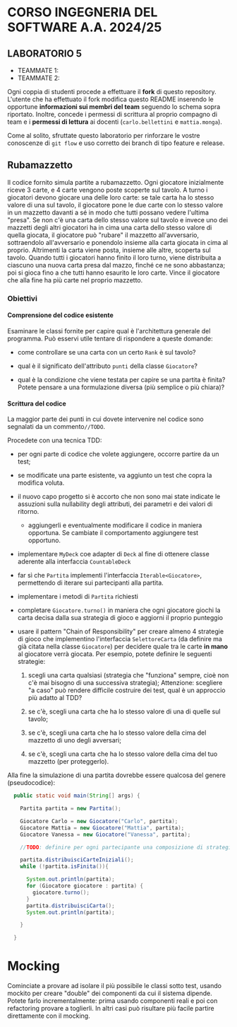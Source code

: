 # CORSO INGEGNERIA DEL SOFTWARE A.A. 2024/25

## LABORATORIO 5

* TEAMMATE 1: <Cognome> <Nome> <matricola>
* TEAMMATE 2: <Cognome> <Nome> <matricola>

Ogni coppia di studenti procede a effettuare il **fork** di questo repository.
L'utente che ha effettuato il fork modifica questo README inserendo le opportune **informazioni sui
membri del team** seguendo lo schema sopra riportato.
Inoltre, concede i permessi di scrittura al proprio compagno di team e i **permessi di lettura** ai
docenti (`carlo.bellettini` e `mattia.monga`).

Come al solito, sfruttate questo laboratorio per rinforzare le vostre conoscenze di `git flow` e 
uso corretto dei branch di tipo feature e release.

## Rubamazzetto

Il codice fornito simula partite a rubamazzetto. Ogni giocatore inizialmente
riceve 3 carte, e 4 carte vengono poste scoperte sul tavolo. A turno i giocatori
devono giocare una delle loro carte: se tale carta ha lo stesso valore di una
sul tavolo, il giocatore pone le due carte con lo stesso valore in un mazzetto
davanti a sé in modo che tutti possano vedere l'ultima "presa". Se non c'è una
carta dello stesso valore sul tavolo e invece uno dei mazzetti degli altri
giocatori ha in cima una carta dello stesso valore di quella giocata, il
giocatore può "rubare" il mazzetto all'avversario, sottraendolo all'avversario e
ponendolo insieme alla carta giocata in cima al proprio. Altrimenti la carta
viene posta, insieme alle altre, scoperta sul tavolo. Quando tutti i giocatori
hanno finito il loro turno, viene distribuita a ciascuno una nuova carta presa
dal mazzo, finché ce ne sono abbastanza; poi si gioca fino a che tutti hanno
esaurito le loro carte. Vince il giocatore che alla fine ha più carte nel
proprio mazzetto.

### Obiettivi

#### Comprensione del codice esistente

Esaminare le classi fornite per capire qual è l'architettura generale del programma.
Può esservi utile tentare di rispondere a queste domande:

- come controllare se una carta con un certo `Rank` è sul tavolo?

- qual è il significato dell'attributo `punti` della classe `Giocatore`?

- qual è la condizione che viene testata per capire se una partita è finita?
  Potete pensare a una formulazione diversa (più semplice o più chiara)?

#### Scrittura del codice

La maggior parte dei punti in cui dovete intervenire nel codice sono segnalati da un commento`//TODO`.

Procedete con una tecnica TDD: 
- per ogni parte di codice che volete aggiungere, occorre partire da un test;
- se modificate una parte esistente, va aggiunto un test che copra la modifica voluta.

- il nuovo capo progetto si è accorto che non sono mai state indicate le assuzioni sulla nullability degli attributi, dei parametri e dei valori di ritorno.
  - aggiungerli e eventualmente modificare il codice in maniera opportuna. Se cambiate il comportamento aggiungere test opportuno.

- implementare `MyDeck` coe adapter di `Deck` al fine di ottenere classe aderente alla interfaccia `CountableDeck`

- far sì che `Partita` implementi l'interfaccia `Iterable<Giocatore>`, permettendo di
  iterare sui partecipanti alla partita.

- implementare i metodi di `Partita` richiesti 

- completare `Giocatore.turno()` in maniera che ogni giocatore giochi la carta
  decisa dalla sua  strategia di gioco e aggiorni il proprio punteggio

- usare il pattern "Chain of Responsibility" per creare almeno 4 strategie di
  gioco che implementino l'interfaccia `SelettoreCarta` (da definire ma già citata nella classe `Giocatore`) per decidere
  quale tra le carte **in mano** al giocatore verrà giocata. Per
  esempio, potete definire le seguenti strategie:

    1. scegli una carta qualsiasi
       (strategia che "funziona" sempre, cioè non c'è mai bisogno di una successiva strategia);
       Attenzione: scegliere "a caso" può rendere difficile costruire dei test, qual è un approccio più adatto al TDD?

    1. se c'è, scegli una carta che ha lo stesso valore di una di quelle sul tavolo;

    1. se c'è, scegli una carta che ha lo stesso valore della cima del mazzetto di uno degli avversari;

    1. se c'è, scegli una carta che ha lo stesso valore della cima del tuo mazzetto (per proteggerlo).

Alla fine la simulazione di una partita dovrebbe essere qualcosa del genere (pseudocodice):

```java
  public static void main(String[] args) {

    Partita partita = new Partita();

    Giocatore Carlo = new Giocatore("Carlo", partita);
    Giocatore Mattia = new Giocatore("Mattia", partita);
    Giocatore Vanessa = new Giocatore("Vanessa", partita);

    //TODO: definire per ogni partecipante una composizione di strategie

    partita.distribuisciCarteIniziali();
    while (!partita.isFinita()){

      System.out.println(partita);
      for (Giocatore giocatore : partita) {
        giocatore.turno();
      }
      partita.distribuisciCarta();
      System.out.println(partita);

    }

  }
```


# Mocking

Cominciate a provare ad isolare il più possibile le classi sotto test, usando mockito per creare "double" dei 
componenti da cui il sistema dipende. Potete farlo incrementalmente: prima usando componenti reali e poi con 
refactoring provare a toglierli. In altri casi può risultare più facile partire direttamente con il mocking.

